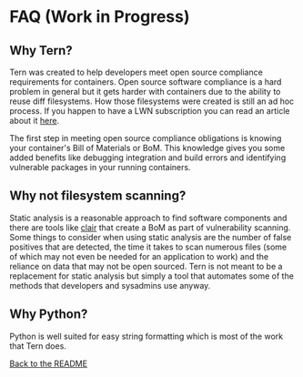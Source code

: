 # FAQ (Work in Progress)

## Why Tern?
Tern was created to help developers meet open source compliance requirements for containers. Open source software compliance is a hard problem in general but it gets harder with containers due to the ability to reuse diff filesystems. How those filesystems were created is still an ad hoc process. If you happen to have a LWN subscription you can read an article about it [here](https://lwn.net/Articles/752982/).

The first step in meeting open source compliance obligations is knowing your container's Bill of Materials or BoM. This knowledge gives you some added benefits like debugging integration and build errors and identifying vulnerable packages in your running containers.

## Why not filesystem scanning?
Static analysis is a reasonable approach to find software components and there are tools like [clair](https://github.com/coreos/clair) that create a BoM as part of vulnerability scanning. Some things to consider when using static analysis are the number of false positives that are detected, the time it takes to scan numerous files (some of which may not even be needed for an application to work) and the reliance on data that may not be open sourced. Tern is not meant to be a replacement for static analysis but simply a tool that automates some of the methods that developers and sysadmins use anyway.

## Why Python?
Python is well suited for easy string formatting which is most of the work that Tern does.

[Back to the README](../README.md)
